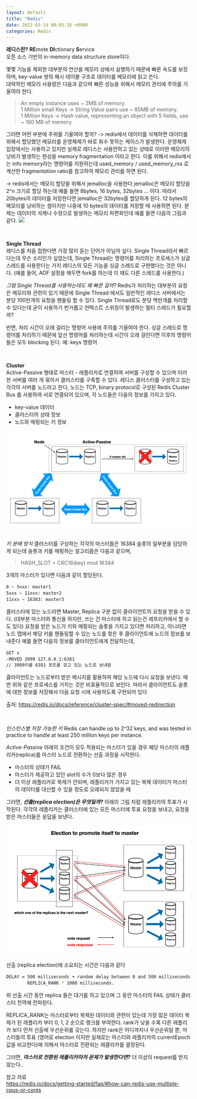 ```yaml
---
layout: default
title: "Redis"
date: 2022-03-14 00:03:16 +0900
categories: Redis
---
```


**레디스란?** **RE**mote **DI**ctionary **S**ervice  
오픈 소스 기반의 in-memory data structure store이다.

몇몇 기능을 제외한 대부분의 연산을 메모리 상에서 실행하기 때문에 빠른 속도를 보장하며, key-value 쌍의 해시 테이블 구조로 데이터를 메모리에 읽고 쓴다.  
대략적인 메모리 사용량은 다음과 같으며 빠른 성능을 위해서 메모리 관리에 주의를 기울여야 한다.

> An empty instance uses ~ 3MB of memory.  
> 1 Million small Keys -> String Value pairs use ~ 85MB of memory.  
> 1 Million Keys -> Hash value, representing an object with 5 fields, use ~ 160 MB of memory.

그러면 어떤 부분에 주위를 기울여야 할까?
-> redis에서 데이터를 삭제하면 데이터를 위해서 할당했던 메모리를 운영체제가 바로 회수 못하는 케이스가 발생한다. 운영체제 입장에서는 사용하고 있지만 실제로 레디스는 사용안하고 있는 상태로 이러한 메모리의 낭비가 발생하는 현상을 memory fragmentation 이라고 한다. 이를 위해서 redis에서는 info memory라는 명령어를 지원하는데 used_memory / used_memory_rss 로 계산한 fragmentation ratio를 참고하여 메모리 관리를 하면 된다.

-> redis에서는 메모리 할당을 위해서 jemalloc을 사용한다
jemalloc은 메모리 할당을 2^n 크기로 할당 하는데 예를 들면 8bytes, 16 bytes, 32bytes ... 이다. 따라서 20bytes의 데이터를 저장한다면 jemalloc은 32bytes를 할당하게 된다. 12 bytes의 메모리를 낭비하는 셈이지만 나중에 10 bytes의 데이터를 저장할 때 사용하면 된다. 문제는 데이터의 삭제나 수정으로 발생하는 메모리 파편화인데 예를 들면 다음의 그림과 같다.
<img src="/_img/redis/redis-jemalloc.png">

<br>

**Single Thread**  
레디스를 처음 접한다면 가장 많이 듣는 단어가 아닐까 싶다. Single Thread라서 빠르다는데 무슨 소리인가 싶었는데, Single Thread는 명령어를 처리하는 프로세스가 싱글 스레드를 사용한다는 거지 레디스의 모든 기능을 싱글 스레드로 구현했다는 것은 아니다. (예를 들어, AOF 설정을 해두면 fork를 하는데 이 때도 다른 스레드를 사용한다.)

_그럼 Single Thread를 사용하는데도 왜 빠른 걸까?_
Redis가 처리하는 대부분의 요청은 메모리와 관련이 있기 때문에 Single Thread 에서도 일반적인 레디스 서버에서는 분당 100만개의 요청을 핸들링 할 수 있다. Single Thread로도 분당 백만개를 처리할 수 있다는데 굳이 사용하기 번거롭고 컨텍스트 스위칭이 발생하는 멀티 스레드가 필요할까?

반면, 처리 시간이 오래 걸리는 명령어 사용에 주의를 기울여야 한다. 싱글 스레드로 명령어를 처리하기 때문에 앞선 명령어를 처리하는데 시간이 오래 걸린다면 이후의 명령어들은 모두 blocking 된다.
예: keys 명령어

<br>

**Cluster**  
Active-Passive 형태로 마스터 - 레플리카로 연결하여 서버를 구성할 수 있으며 이러한 서버를 여러 개 묶어서 클러스터를 구축할 수 있다. 레디스 클러스터를 구성하고 있는 각각의 서버를 노드라고 한다, 노드는 TCP, binary protocol로 구성된 Redis Cluster Bus 를 사용하여 서로 연결되어 있으며, 각 노드들은 다음의 정보를 가지고 있다.

- key-value 데이터
- 클러스터의 상태 정보
- 노드와 매핑되는 키 정보

<img src="/_img/redis/redis-cluster.png">
<br><br>

_키 분배 방식_
클러스터를 구성하는 각각의 마스터들은 16384 슬롯의 일부분을 담당하게 되는데 슬롯과 키를 매핑하는 알고리즘은 다음과 같으며,

> HASH_SLOT = CRC16(key) mod 16384

3개의 마스터가 있다면 다음과 같이 할당된다.

```bash
0 ~ 5xxx: master1
5xxx ~ 11xxx: master2
11xxx ~ 16383: master3

```

클러스터에 있는 노드라면 Master, Replica 구분 없이 클라이언트의 요청을 받을 수 있다. (대부분 마스터와 통신을 하지만, 쓰는 건 마스터에 하고 읽는건 레프리카에서 할 수도 있다) 요청을 받은 노드가 키와 매핑되는 슬롯을 가지고 있다면 처리하고, 아니라면 노드 맵에서 해당 키를 핸들링할 수 있는 노드를 찾은 후 클라이언트에 노드의 정보를 보내준다
예를 들면 다음의 정보를 클라이언트에게 전달하는데,

```bash
GET x
-MOVED 3999 127.0.0.1:6381
// 3999키를 6381 포트를 갖고 있는 노드로 보내렴
```

클라이언트는 노드로부터 받은 메시지를 활용하여 해당 노드에 다시 요청을 보낸다. 매번 위와 같은 프로세스를 거치는 것은 비효율적으로 보인다. 따라서 클라이언트도 슬롯에 대한 정보를 저장해서 다음 요청 시에 사용하도록 구현되어 있다

출처: https://redis.io/docs/reference/cluster-spec/#moved-redirection

<br>

_인스턴스별 저장 가능한 키_
Redis can handle up to 2^32 keys, and was tested in practice to handle at least 250 million keys per instance.

_Active-Passive_
아래의 조건이 모두 적용되는 마스터가 있을 경우 해당 마스터의 레플리카(replica)를 마스터 노드로 전환하는 선출 과정을 시작한다.

- 마스터의 상태가 FAIL
- 마스터가 제공하고 있던 slot의 수가 0보다 많은 경우
- 더 이상 레플리카로 복제가 안되며, 레플리카가 가지고 있는 복제 데이터가 마스터의 데이터를 대신할 수 있을 정도로 오래되지 않았을 때

그러면, **_선출(replica election)은 무엇일까?_**
아래의 그림 처럼 레플리카의 투표가 시작된다. 각각의 레플리카는 클러스터에 있는 모든 마스터에 투표 요청을 보내고, 요청을 받은 마스터들은 응답을 보낸다.

<img src="/_img/redis/redis-replica-election.png">

선출 (replica election)에 소요되는 시간은 다음과 같다

```bash
DELAY = 500 milliseconds + random delay between 0 and 500 milliseconds +
        REPLICA_RANK * 1000 milliseconds.
```

위 선출 시간 동안 replica 들은 대기를 하고 있으며 그 동안 마스터의 FAIL 상태가 클러스터 전역에 전파된다.

REPLICA_RANK는 마스터로부터 복제된 데이터와 관련이 있는데 가장 많은 데이터 복제가 된 레플리카 부터 0, 1, 2 순으로 랭크를 부여한다. rank가 낮을 수록 다른 레플리카 보다 먼저 선출에 우선순위를 갖는다. 하지만 rank은 어디까지나 우선순위일 뿐, 마스터들의 투표 (영어로 election 이지만 실제로는 마스터와 레플리카의 currentEpoch 값을 비교한다)에 의해서 마스터로 전환되는 레클리카를 결정된다.

그러면, **_마스터로 전환된 레플리카마저 문제가 발생한다면?_**
더 이상의 request를 받지 않는다..

참고 자료  
https://redis.io/docs/getting-started/faq/#how-can-redis-use-multiple-cpus-or-cores
